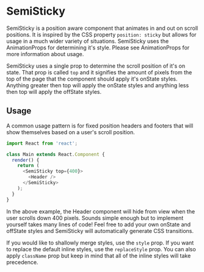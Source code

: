# SemiSticky

SemiSticky is a position aware component that animates in and out on scroll positions. It is inspired by the CSS property `position: sticky` but allows for usage in a much wider variety of situations. SemiSticky uses the AnimationProps for determining it's style. Please see AnimationProps for more information about usage.

SemiSticky uses a single prop to determine the scroll position of it's on state. That prop is called `top` and it signifies the amount of pixels from the top of the page that the component should apply it's onState styles. Anything greater then top will apply the onState styles and anything less then top will apply the offState styles.

## Usage

A common usage pattern is for fixed position headers and footers that will show themselves based on a user's scroll position.

```js
import React from 'react';

class Main extends React.Component {
  render() {
    return (
      <SemiSticky top={400}>
        <Header />
      </SemiSticky>
    );
  }
}
```

In the above example, the Header component will hide from view when the user scrolls down 400 pixels. Sounds simple enough but to implement yourself takes many lines of code! Feel free to add your own onState and offState styles and SemiSticky will automatically generate CSS transitions.

If you would like to shallowly merge styles, use the `style` prop. If you want to replace the default inline styles, use the `replaceStyle` prop. You can also apply `className` prop but keep in mind that all of the inline styles will take precedence.

<!-- STORY -->
